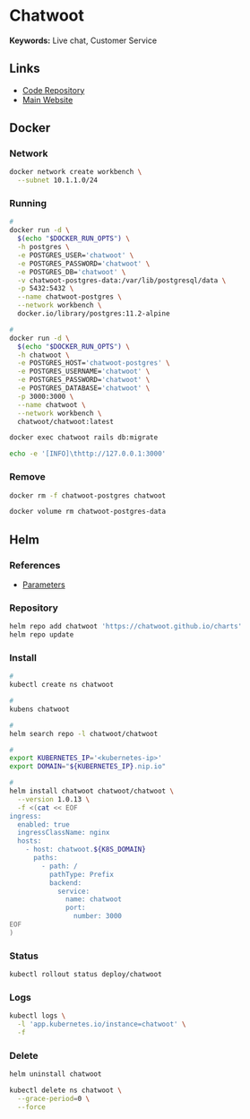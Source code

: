 # Chatwoot

**Keywords:** Live chat, Customer Service

<!--
https://github.com/willph/evolutionApi_chatwoot_docker
https://github.com/HOOUVPN/SystemHelp
https://github.com/rodtanci/ChatWoot-Disparador-de-Campanhas
https://github.com/natancom2n/evolution/blob/main/docker-compose.yml

https://www.youtube.com/watch?v=G8S_QFyTbl0

https://artifacthub.io/packages/helm/chatwoot/chatwoot
-->

## Links

- [Code Repository](https://github.com/chatwoot/chatwoot)
- [Main Website](https://chatwoot.com)

## Docker

### Network

```sh
docker network create workbench \
  --subnet 10.1.1.0/24
```

### Running

```sh
#
docker run -d \
  $(echo "$DOCKER_RUN_OPTS") \
  -h postgres \
  -e POSTGRES_USER='chatwoot' \
  -e POSTGRES_PASSWORD='chatwoot' \
  -e POSTGRES_DB='chatwoot' \
  -v chatwoot-postgres-data:/var/lib/postgresql/data \
  -p 5432:5432 \
  --name chatwoot-postgres \
  --network workbench \
  docker.io/library/postgres:11.2-alpine

#
docker run -d \
  $(echo "$DOCKER_RUN_OPTS") \
  -h chatwoot \
  -e POSTGRES_HOST='chatwoot-postgres' \
  -e POSTGRES_USERNAME='chatwoot' \
  -e POSTGRES_PASSWORD='chatwoot' \
  -e POSTGRES_DATABASE='chatwoot' \
  -p 3000:3000 \
  --name chatwoot \
  --network workbench \
  chatwoot/chatwoot:latest
```

```sh
docker exec chatwoot rails db:migrate

echo -e '[INFO]\thttp://127.0.0.1:3000'
```

### Remove

```sh
docker rm -f chatwoot-postgres chatwoot

docker volume rm chatwoot-postgres-data
```

## Helm

### References

- [Parameters](https://github.com/chatwoot/charts/tree/main/charts/chatwoot#parameters)

### Repository

```sh
helm repo add chatwoot 'https://chatwoot.github.io/charts'
helm repo update
```

### Install

```sh
#
kubectl create ns chatwoot

#
kubens chatwoot

#
helm search repo -l chatwoot/chatwoot

#
export KUBERNETES_IP='<kubernetes-ip>'
export DOMAIN="${KUBERNETES_IP}.nip.io"

#
helm install chatwoot chatwoot/chatwoot \
  --version 1.0.13 \
  -f <(cat << EOF
ingress:
  enabled: true
  ingressClassName: nginx
  hosts:
    - host: chatwoot.${K8S_DOMAIN}
      paths:
        - path: /
          pathType: Prefix
          backend:
            service:
              name: chatwoot
              port:
                number: 3000
EOF
)
```

### Status

```sh
kubectl rollout status deploy/chatwoot
```

### Logs

```sh
kubectl logs \
  -l 'app.kubernetes.io/instance=chatwoot' \
  -f
```

### Delete

```sh
helm uninstall chatwoot

kubectl delete ns chatwoot \
  --grace-period=0 \
  --force
```
